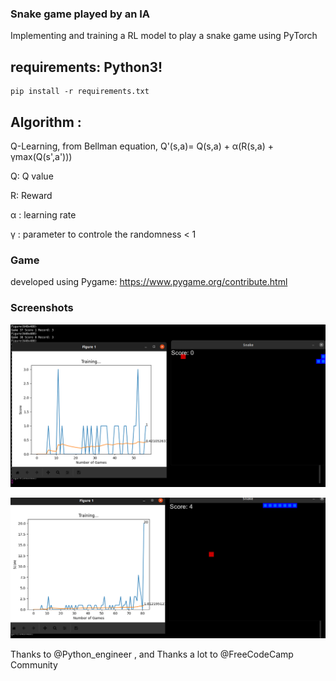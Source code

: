 ### Snake game played by an IA

Implementing and training a RL model to play a snake game using PyTorch


## requirements: Python3!
```
pip install -r requirements.txt
```
## Algorithm :

Q-Learning, from Bellman equation, Q'(s,a)= Q(s,a) + &alpha;(R(s,a) + &gamma;max(Q(s',a')))

Q: Q value

R: Reward

&alpha; : learning rate

&gamma; : parameter to controle the randomness < 1

### Game

developed using Pygame: https://www.pygame.org/contribute.html


### Screenshots
![alt image 1](https://github.com/Abdoelabassi/RL-snake_game/blob/main/screenshots/s1.png?raw=true)

![alt image 2](https://github.com/Abdoelabassi/RL-snake_game/blob/main/screenshots/S2.png?raw=true)


Thanks to  @Python_engineer , and Thanks a lot to  @FreeCodeCamp Community
